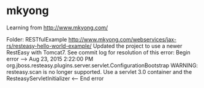 # mkyong
Learning from http://www.mkyong.com/

Folder: RESTfulExample
http://www.mkyong.com/webservices/jax-rs/resteasy-hello-world-example/
Updated the project to use a newer RestEasy with Tomcat7.
See commit log for resolution of this error:
Begin error -->
Aug 23, 2015 2:22:00 PM org.jboss.resteasy.plugins.server.servlet.ConfigurationBootstrap
WARNING: resteasy.scan is no longer supported.  Use a servlet 3.0 container and the ResteasyServletInitializer
<-- End error

